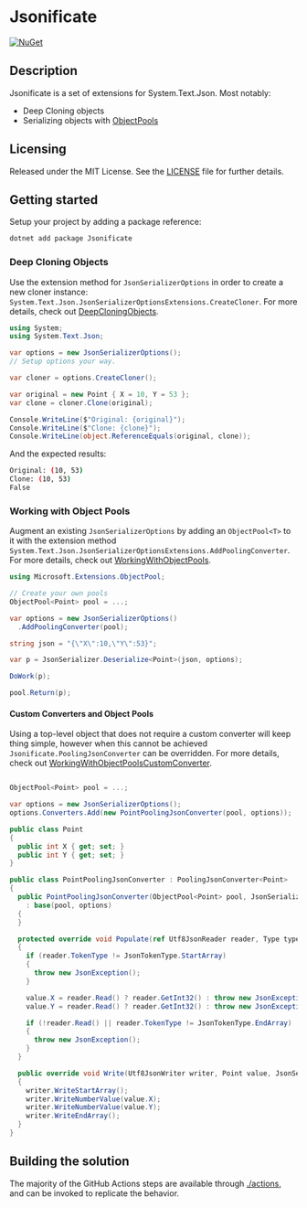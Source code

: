# Jsonificate

[![NuGet](https://img.shields.io/nuget/v/Jsonificate.svg)](https://www.nuget.org/packages/Jsonificate/)

## Description

Jsonificate is a set of extensions for System.Text.Json. Most notably:

* Deep Cloning objects
* Serializing objects with [ObjectPools](https://www.nuget.org/packages/Microsoft.Extensions.ObjectPool/)

## Licensing

Released under the MIT License.  See the [LICENSE](LICENSE.md) file for further details.

## Getting started

Setup your project by adding a package reference:

```bash
dotnet add package Jsonificate
```

### Deep Cloning Objects

Use the extension method for `JsonSerializerOptions` in order to create a new cloner instance: `System.Text.Json.JsonSerializerOptionsExtensions.CreateCloner`. For more details, check out [DeepCloningObjects](./samples/ReadmeSamples/DeepCloningObjects.cs).

```csharp
using System;
using System.Text.Json;

var options = new JsonSerializerOptions();
// Setup options your way.

var cloner = options.CreateCloner();

var original = new Point { X = 10, Y = 53 };
var clone = cloner.Clone(original);

Console.WriteLine($"Original: {original}");
Console.WriteLine($"Clone: {clone}");
Console.WriteLine(object.ReferenceEquals(original, clone));
```

And the expected results:

```bash
Original: (10, 53)
Clone: (10, 53)
False
```

### Working with Object Pools

Augment an existing `JsonSerializerOptions` by adding an `ObjectPool<T>` to it with the extension method `System.Text.Json.JsonSerializerOptionsExtensions.AddPoolingConverter`. For more details, check out [WorkingWithObjectPools](./samples/ReadmeSamples/WorkingWithObjectPools.cs).

```csharp
using Microsoft.Extensions.ObjectPool;

// Create your own pools
ObjectPool<Point> pool = ...;

var options = new JsonSerializerOptions()
  .AddPoolingConverter(pool);

string json = "{\"X\":10,\"Y\":53}";

var p = JsonSerializer.Deserialize<Point>(json, options);

DoWork(p);

pool.Return(p);
```

#### Custom Converters and Object Pools

Using a top-level object that does not require a custom converter will keep thing simple, however when this cannot be achieved `Jsonificate.PoolingJsonConverter` can be overridden. For more details, check out [WorkingWithObjectPoolsCustomConverter](./samples/ReadmeSamples/WorkingWithObjectPoolsCustomConverter.cs).

```csharp

ObjectPool<Point> pool = ...;

var options = new JsonSerializerOptions();
options.Converters.Add(new PointPoolingJsonConverter(pool, options));

public class Point
{
  public int X { get; set; }
  public int Y { get; set; }
}

public class PointPoolingJsonConverter : PoolingJsonConverter<Point>
{
  public PointPoolingJsonConverter(ObjectPool<Point> pool, JsonSerializerOptions options)
    : base(pool, options)
  {
  }

  protected override void Populate(ref Utf8JsonReader reader, Type typeToConvert, Point value, JsonSerializerOptions options)
  {
    if (reader.TokenType != JsonTokenType.StartArray)
    {
      throw new JsonException();
    }

    value.X = reader.Read() ? reader.GetInt32() : throw new JsonException();
    value.Y = reader.Read() ? reader.GetInt32() : throw new JsonException();

    if (!reader.Read() || reader.TokenType != JsonTokenType.EndArray)
    {
      throw new JsonException();
    }
  }

  public override void Write(Utf8JsonWriter writer, Point value, JsonSerializerOptions options)
  {
    writer.WriteStartArray();
    writer.WriteNumberValue(value.X);
    writer.WriteNumberValue(value.Y);
    writer.WriteEndArray();
  }
}
```

## Building the solution

The majority of the GitHub Actions steps are available through [./actions](actions), and can be invoked to replicate the behavior.
